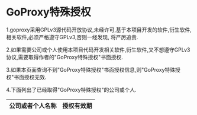 # GoProxy特殊授权

1.goproxy采用GPLv3源代码开放协议,未经许可,基于本项目开发的软件,衍生软件,相关软件,必须严格遵守GPLv3,否则一经发现,
将严厉追责.

2.如果需要公司或个人使用本项目代码开发相关软件,衍生软件,又不想遵守GPLv3协议,需要取得作者的"GoProxy特殊授权"书面授权.

3.如果本页面查询不到"GoProxy特殊授权"书面授权信息,则"GoProxy特殊授权"书面授权无效.

4.下面列出了已经取得"GoProxy特殊授权"的公司或个人.

公司或者个人名称 | 授权有效期
:--- | :---
